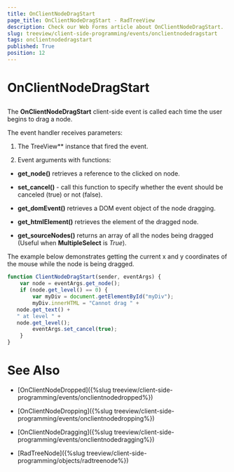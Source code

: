 ```yaml
---
title: OnClientNodeDragStart
page_title: OnClientNodeDragStart - RadTreeView
description: Check our Web Forms article about OnClientNodeDragStart.
slug: treeview/client-side-programming/events/onclientnodedragstart
tags: onclientnodedragstart
published: True
position: 12
---
```


# OnClientNodeDragStart



## 

The **OnClientNodeDragStart** client-side event is called each time the user begins to drag a node.

The event handler receives parameters:

1. The TreeView** instance that fired the event.

1. Event arguments with functions:

* **get_node()** retrieves a reference to the clicked on node.

* **set_cancel()** - call this function to specify whether the event should be canceled (true) or not (false).

* **get_domEvent()** retrieves a DOM event object of the node dragging.

* **get_htmlElement()** retrieves the <SPAN> element of the dragged node.

* **get_sourceNodes()** returns an array of all the nodes being dragged (Useful when **MultipleSelect** is *True*).

The example below demonstrates getting the current x and y coordinates of the mouse while the node is being dragged.

````JavaScript
function ClientNodeDragStart(sender, eventArgs) {
    var node = eventArgs.get_node();
    if (node.get_level() == 0) {
        var myDiv = document.getElementById("myDiv");
        myDiv.innerHTML = "Cannot drag " +
   node.get_text() +
   " at level " +
   node.get_level();
        eventArgs.set_cancel(true);
    }
}
````



# See Also

 * [OnClientNodeDropped]({%slug treeview/client-side-programming/events/onclientnodedropped%})

 * [OnClientNodeDropping]({%slug treeview/client-side-programming/events/onclientnodedropping%})

 * [OnClientNodeDragging]({%slug treeview/client-side-programming/events/onclientnodedragging%})

 * [RadTreeNode]({%slug treeview/client-side-programming/objects/radtreenode%})
